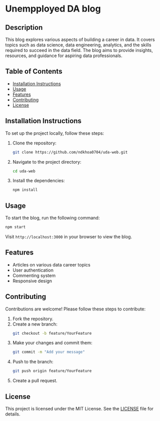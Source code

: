 # Unempployed DA blog

## Description
This blog explores various aspects of building a career in data. It covers topics such as data science, data engineering, analytics, and the skills required to succeed in the data field. The blog aims to provide insights, resources, and guidance for aspiring data professionals.

## Table of Contents
- [Installation Instructions](#installation-instructions)
- [Usage](#usage)
- [Features](#features)
- [Contributing](#contributing)
- [License](#license)

## Installation Instructions
To set up the project locally, follow these steps:
1. Clone the repository:
   ```bash
   git clone https://github.com/ndkhoa0704/uda-web.git
   ```
2. Navigate to the project directory:
   ```bash
   cd uda-web
   ```
3. Install the dependencies:
   ```bash
   npm install
   ```

## Usage
To start the blog, run the following command:
```bash
npm start
```
Visit `http://localhost:3000` in your browser to view the blog.

## Features
- Articles on various data career topics
- User authentication
- Commenting system
- Responsive design

## Contributing
Contributions are welcome! Please follow these steps to contribute:
1. Fork the repository.
2. Create a new branch:
   ```bash
   git checkout -b feature/YourFeature
   ```
3. Make your changes and commit them:
   ```bash
   git commit -m "Add your message"
   ```
4. Push to the branch:
   ```bash
   git push origin feature/YourFeature
   ```
5. Create a pull request.

## License
This project is licensed under the MIT License. See the [LICENSE](LICENSE) file for details.
